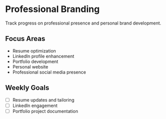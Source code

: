 # Professional Branding

Track progress on professional presence and personal brand development.

## Focus Areas

- Resume optimization
- LinkedIn profile enhancement
- Portfolio development
- Personal website
- Professional social media presence

## Weekly Goals

- [ ] Resume updates and tailoring
- [ ] LinkedIn engagement
- [ ] Portfolio project documentation 